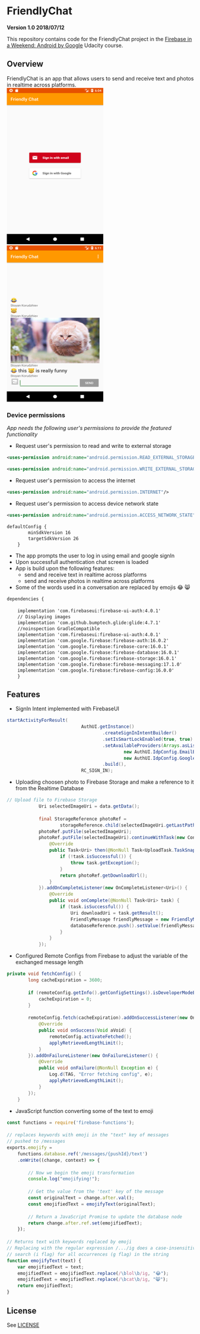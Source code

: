# FriendlyChat
**Version 1.0 2018/07/12**

This repository contains code for the FriendlyChat project in the [Firebase in a Weekend: Android by Google](https://www.udacity.com/course/firebase-in-a-weekend-by-google-android--ud0352) Udacity course.

## Overview

FriendlyChat is an app that allows users to send and receive text and photos in realtime across platforms.          
<img src="https://github.com/skorudzhiev/FriendlyChat/blob/master/readme_photos/FriendlyChat-SignIn.png" width="260" height="420"> <img src="https://github.com/skorudzhiev/FriendlyChat/blob/master/readme_photos/FriendlyChat-chatScreen.png" width="260" height="420">

### Device permissions
*App needs the following user's permissions to provide the featured functionality*
* Request user's permission to read and write to external storage
```XML
<uses-permission android:name="android.permission.READ_EXTERNAL_STORAGE"/>
```
```XML
<uses-permission android:name="android.permission.WRITE_EXTERNAL_STORAGE"/>
```
* Request user's permission to access the internet
```XML
<uses-permission android:name="android.permission.INTERNET"/>
```

* Request user's permission to access device network state
```XML
<uses-permission android:name="android.permission.ACCESS_NETWORK_STATE" />
```

```Gradle
defaultConfig {
        minSdkVersion 16
        targetSdkVersion 26
    }
```

* The app prompts the user to log in using email and google signIn
* Upon successfull authentication chat screen is loaded
* App is build upon the following features: 
  *  send and receive text in realtime across platforms
  *  send and receive photos in realtime across platforms
* Some of the words used in a conversation are replaced by emojis 😂 😸

```Gradle
dependencies {
    
    implementation 'com.firebaseui:firebase-ui-auth:4.0.1'
    // Displaying images
    implementation 'com.github.bumptech.glide:glide:4.7.1'
    //noinspection GradleCompatible
    implementation 'com.firebaseui:firebase-ui-auth:4.0.1'
    implementation 'com.google.firebase:firebase-auth:16.0.2'
    implementation 'com.google.firebase:firebase-core:16.0.1'
    implementation 'com.google.firebase:firebase-database:16.0.1'
    implementation 'com.google.firebase:firebase-storage:16.0.1'
    implementation 'com.google.firebase:firebase-messaging:17.1.0'
    implementation 'com.google.firebase:firebase-config:16.0.0'
    }
```

## Features

* SignIn Intent implemented with FirebaseUI

```Java
startActivityForResult(
                            AuthUI.getInstance()
                                    .createSignInIntentBuilder()
                                    .setIsSmartLockEnabled(true, true)
                                    .setAvailableProviders(Arrays.asList(
                                            new AuthUI.IdpConfig.EmailBuilder().build(),
                                            new AuthUI.IdpConfig.GoogleBuilder().build()))
                                    .build(),
                            RC_SIGN_IN);
```

* Uploading choosen photo to Firebase Storage and make a reference to it from the Realtime Database

```Java
// Upload file to Firebase Storage
            Uri selectedImageUri = data.getData();

            final StorageReference photoRef =
                    storageReference.child(selectedImageUri.getLastPathSegment());
            photoRef.putFile(selectedImageUri);
            photoRef.putFile(selectedImageUri).continueWithTask(new Continuation<UploadTask.TaskSnapshot, Task<Uri>>() {
                @Override
                public Task<Uri> then(@NonNull Task<UploadTask.TaskSnapshot> task) throws Exception {
                    if (!task.isSuccessful()) {
                        throw task.getException();
                    }
                    return photoRef.getDownloadUrl();
                }
            }).addOnCompleteListener(new OnCompleteListener<Uri>() {
                @Override
                public void onComplete(@NonNull Task<Uri> task) {
                    if (task.isSuccessful()) {
                        Uri downloadUri = task.getResult();
                        FriendlyMessage friendlyMessage = new FriendlyMessage(null, mUsername, downloadUri.toString());
                        databaseReference.push().setValue(friendlyMessage);
                    }
                }
            });
```

* Configured Remote Configs from Firebase to adjust the variable of the exchanged message length

```Java
private void fetchConfig() {
        long cacheExpiration = 3600;

        if (remoteConfig.getInfo().getConfigSettings().isDeveloperModeEnabled()) {
            cacheExpiration = 0;
        }

        remoteConfig.fetch(cacheExpiration).addOnSuccessListener(new OnSuccessListener<Void>() {
            @Override
            public void onSuccess(Void aVoid) {
                remoteConfig.activateFetched();
                applyRetrievedLengthLimit();
            }
        }).addOnFailureListener(new OnFailureListener() {
            @Override
            public void onFailure(@NonNull Exception e) {
                Log.d(TAG, "Error fetching config", e);
                applyRetrievedLengthLimit();
            }
        });
    }
```
* JavaScript function converting some of the text to emoji

```JavaScript
const functions = require('firebase-functions');

// replaces keywords with emoji in the "text" key of messages
// pushed to /messages
exports.emojify =
    functions.database.ref('/messages/{pushId}/text')
    .onWrite((change, context) => {
      
        // Now we begin the emoji transformation
        console.log("emojifying!");

        // Get the value from the 'text' key of the message
        const originalText = change.after.val();
        const emojifiedText = emojifyText(originalText);

        // Return a JavaScript Promise to update the database node
        return change.after.ref.set(emojifiedText);
    });

// Returns text with keywords replaced by emoji
// Replacing with the regular expression /.../ig does a case-insensitive
// search (i flag) for all occurrences (g flag) in the string
function emojifyText(text) {
    var emojifiedText = text;
    emojifiedText = emojifiedText.replace(/\blol\b/ig, "😂");
    emojifiedText = emojifiedText.replace(/\bcat\b/ig, "😸");
    return emojifiedText;
}
```

## License
See [LICENSE](LICENSE)

